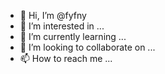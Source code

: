 - 👋 Hi, I’m @fyfny
- 👀 I’m interested in ...
- 🌱 I’m currently learning ...
- 💞️ I’m looking to collaborate on ...
- 📫 How to reach me ...

<!---
fyfny/fyfny is a ✨ special ✨ repository because its `README.md` (this file) appears on your GitHub profile.
You can click the Preview link to take a look at your changes.
--->
